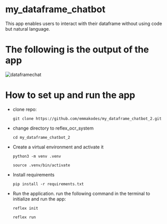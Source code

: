 # my_dataframe_chatbot
This app enables users to interact with their dataframe without using code but natural language.

# The following is the output of the app

![dataframechat](https://github.com/emmakodes/my_dataframe_chatbot/assets/34986076/366ace83-0a0c-4298-b1e8-9f2349861b7c)


# How to set up and run the app

- clone repo:
  
  `git clone https://github.com/emmakodes/my_dataframe_chatbot_2.git`

- change directory to reflex_ocr_system

  `cd my_dataframe_chatbot_2`

- Create a virtual environment and activate it
  
  `python3 -m venv .venv`

  `source .venv/bin/activate`

- Install requirements

  `pip install -r requirements.txt`

- Run the application.
  run the following command in the terminal to initialize and run the app:


  `reflex init`

  `reflex run`
